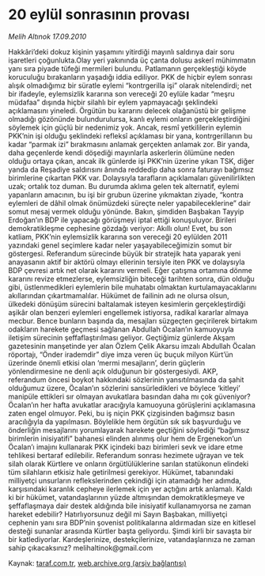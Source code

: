 # 20 eylül sonrasının provası

*Melih Altınok 17.09.2010*

<div class="yazi">
Hakkâri’deki dokuz kişinin yaşamını yitirdiği mayınlı saldırıya dair soru işaretleri çoğunlukta.Olay yeri yakınında üç çanta dolusu askerî mühimmatın yanı sıra piyade tüfeği mermileri bulundu. Patlamanın gerçekleştiği köyde koruculuğu bırakanların yaşadığı iddia ediliyor. 
PKK de hiçbir eylem sonrası alışık olmadığımız bir süratle eylemi “kontrgerilla işi” olarak nitelendirdi; net bir ifadeyle, eylemsizlik kararına son vereceği 20 eylüle kadar “meşru müdafaa” dışında hiçbir silahlı bir eylem yapmayacağı şeklindeki açıklamasını yineledi. Örgütün bu kararını delecek olağanüstü bir gelişme olmadığı gözönünde bulundurulursa, kanlı eylemi onların gerçekleştirdiğini söylemek için güçlü bir nedenimiz yok.
Ancak, resmî yetkililerin eylemin PKK’nin işi olduğu şeklindeki refleksî açıklaması bir yana, kontrgerillanın bu kadar “parmak izi” bırakmasını anlamak gerçekten anlamak zor. 
Bir yanda, daha geçenlerde kendi döşediği mayınlarla askerlerin ölümüne neden olduğu ortaya çıkan, ancak ilk günlerde işi PKK’nin üzerine yıkan TSK, diğer yanda da Reşadiye saldırısını ânında reddedip daha sonra faturayı bağımsız birimlerine çıkartan PKK var. Dolaysıyla tarafların açıklamaları güvenilirlikten uzak; ortalık toz duman.
Bu durumda aklıma gelen tek alternatif, eylemi yapanların amacının, bu işi bir grubun üzerine yıkmaktan ziyade, “kontra eylemleri de dâhil olmak önümüzdeki süreçte neler yapabileceklerine” dair somut mesaj vermek olduğu yönünde. 
Bakın, şimdiden Başbakan Tayyip Erdoğan’ın BDP ile yapacağı görüşmeyi iptal ettiği konuşuluyor. 
Birileri demokratikleşme cephesine gözdağı veriyor: Akıllı olun!
Evet, bu son katliam, PKK’nin eylemsizlik kararına son vereceği 20 eylülden 2011 yazındaki genel seçimlere kadar neler yaşayabileceğimizin somut bir göstergesi.
Referandum sürecinde büyük bir stratejik hata yaparak yeni anayasanın aktif bir aktörü olmayı ellerinin tersiyle iten PKK ve dolaysıyla BDP çevresi artık net olarak kararını vermeli.
Eğer çatışma ortamına dönme kararını revize etmezlerse, eylemsizliğin biteceği tarihten sonra, dün olduğu gibi, üstlenmedikleri eylemlerin bile muhatabı olmaktan kurtulamayacaklarını akıllarından çıkartmamalılar.
Hükümet de failinin adı ne olursa olsun, ülkedeki dönüşüm sürecini baltalamak isteyen kesimlerin gerçekleştirdiği aşikâr olan benzeri eylemleri engellemek istiyorsa, radikal kararlar almaya mecbur.
Bence bunların başında da, mesajları süzgeçten geçirilerek birtakım odakların harekete geçmesi sağlanan Abdullah Öcalan’ın kamuoyuyla iletişim sürecinin şeffaflaştırılması geliyor.
Geçtiğimiz günlerde Akşam gazetesinin manşetinde yer alan Özlem Çelik Akarsu imzalı Abdullah Öcalan röportajı, “Önder irademdir” diye imza veren üç buçuk milyon Kürt’ün üzerinde önemli etkisi olan ‘mermi mesajların’, derin güçlerin yönlendirmesine ne denli açık olduğunun bir göstergesiydi.
AKP, referandum öncesi boykot hakkındaki sözlerinin yansıtılmasında da şahit olduğumuz üzere, Öcalan’ın sözlerini sansürledikleri ve böylece ‘kitleyi’ manipüle ettikleri sır olmayan avukatlara basından daha mı çok güveniyor?
Öcalan’ın her hafta avukatlar aracığıyla kamuoyuna görüşlerini açıklamasına zaten engel olmuyor. Peki, bu iş niçin PKK çizgisinden bağımsız basın aracılığıyla da yapılmasın.
Böylelikle hem örgütün sık sık başvurduğu ve önderliğin mesajlarını yorumlayarak harekete geçtiğini söylediği “bağımsız birimlerin inisiyatifi” bahanesi elinden alınmış olur hem de Ergenekon’un Öcalan’ı imajını kullanarak PKK içindeki bazı birimleri sevk ve idare etme tehlikesi bertaraf edilebilir.
Referandum sonrası hezimete uğrayan ve tek silah olarak Kürtlere ve onların örgütlülüklerine sarılan statükonun elindeki tüm silahların etkisiz hale getirilmesi gerekiyor. Hükümet, tabanındaki milliyetçi unsurların reflekslerinden çekindiği için atamadığı her adımda, karşısındaki karanlık cepheye ilerlemek için yer açtığını artık anlamalı.
Kaldı ki bir hükümet, vatandaşlarının yüzde altmışından demokratikleşmeye ve şeffaflaşmaya dair destek aldığında bile inisiyatif kullanamıyorsa ne zaman hareket edebilir? 
Hatırlıyorsunuz değil mi Sayın Başbakan, milliyetçi cephenin yanı sıra BDP’nin şovenist politikalarına aldırmadan size en kitlesel desteği sunanlar arasında Kürtler başta geliyordu. Şimdi kirli bir savaşta bir bir katlediyorlar. Kardeşlerinize, destekçilerinize, vatandaşlarınıza ne zaman sahip çıkacaksınız?
melihaltinok@gmail.com</div>

Kaynak: [taraf.com.tr](http://www.taraf.com.tr:80/melih-altinok/makale-20-eylul-sonrasinin-provasi.htm), [web.archive.org (arşiv bağlantısı)](http://web.archive.org/web/20100918094438/http://www.taraf.com.tr:80/melih-altinok/makale-20-eylul-sonrasinin-provasi.htm)
